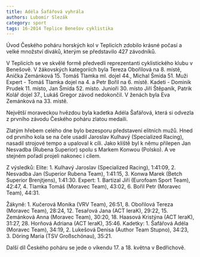```yaml
---
title: Adéla Šafářová vyhrála
authors: Lubomír Slezák
category: sport
tags: 16-2014 Teplice Benešov cyklistika
---
```

Úvod Českého poháru horských kol v Teplicích zdobilo krásné počasí a velké množství diváků, kterým se představilo 427 závodníků.

V Teplicích se ve skvělé formě předvedli reprezentanti cyklistického klubu v Benešově. V žákovských kategoriích byla Tereza Obořilová na 8. místě, Anička Zemánková 15. Tomáš Tlamka ml. dojel 44., Michal Šmída 51. Muži Expert - Tomáš Tlamka dojel na 4. a Petr Bořil na 6. místě. Kadeti - Dominik Prudek 11. místo, Jan Šmída 52. místo. Junioři 30. místo Jiří Štěpaník, Patrik Kolář dojel 37., Lukáš Gregor závod nedokončil. V ženách byla Eva Zemánková na 33. místě.

Největší moraveckou hvězdou byla kadetka Adéla Šafářová, která si odvezla z prvního závodu Českého poháru zlatou medaili.

Zlatým hřebem celého dne bylo bezesporu představení elitních mužů. Hned od prvního kola se na čele usadil Jaroslav Kulhavý (Specialized Racing), nasadil strojové tempo a upaloval k cíli. Jako klíště byl k němu přilepen Jan Nesvadba (Rubena Superior) spolu s Markem Konwou (Polsko). A ve stejném pořadí projeli nakonec i cílem.

Z výsledků: Elite: 1. Kulhavý Jaroslav (Specialized Racing), 1:41:09, 2. Nesvadba Jan (Superior Rubena Team), 1:41:15, 3. Konwa Marek (Betch Superior Brenjtjens), 1:41:30. Expert: 1. Bartizal Jiří (Eurofoam Sport Team), 42:47, 4. Tlamka Tomáš (Moravec Team), 43:02, 6. Bořil Petr (Moravec Team), 44:31.

Žákyně: 1. Kučerová Monika (VRV Team), 26:51, 8. Obořilová Tereza (Moravec Team), 28:24, 12. Tesařová Jana (ACT leraK), 29:22, 15. Zemánková Anna (Moravec Team), 30:20, 18. Haasová Kristýna (ACT leraK), 31:27, 28. Horňová Adriana (ACT leraK), 35:46. Kadetky: 1. Šafářová Adéla (Moravec Team), 34:19, 2. Lukešová Denisa (Author Team Stupno), 34:23, 3. Döring Maria (TSV Großschönau), 35:21.

Další díl Českého poháru se jede o víkendu 17. a 18. května v Bedřichově. 


